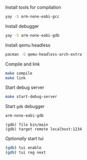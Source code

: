 Install tools for compilation

```bash
yay -S arm-none-eabi-gcc
```

Install debugger

```bash
yay -S arm-none-eabi-gdb
```

Install qemu headless

```bash
pacman -S qemu-headless-arch-extra
```

Compile and link

```bash
make compile
make link
```

Start debug server

```bash
make start-debug-server
```

Start `gdb` debugger

```bash
arm-none-eabi-gdb
```

```
(gdb) file bin/main
(gdb) target remote localhost:1234
```

*Optionally* start tui
```bash
(gdb) tui enable
(gdb) tui reg next
```
